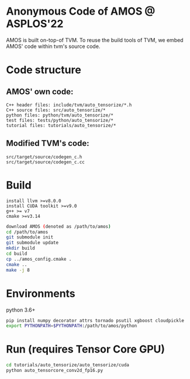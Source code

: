 # Anonymous Code of AMOS @ ASPLOS'22

AMOS is built on-top-of TVM.
To reuse the build tools of TVM, we embed AMOS' code within tvm's source code.
# Code structure
## AMOS' own code:
```
C++ header files: include/tvm/auto_tensorize/*.h
C++ source files: src/auto_tensorize/*
python files: python/tvm/auto_tensorize/*
test files: tests/python/auto_tensorize/*
tutorial files: tutorials/auto_tensorize/*
```

## Modified TVM's code:
```
src/target/source/codegen_c.h
src/target/source/codegen_c.cc
```

# Build
```
install llvm >=v8.0.0
install CUDA toolkit >=v9.0
g++ >= v7
cmake >=v3.14
```
```sh
download AMOS (denoted as /path/to/amos)
cd /path/to/amos
git submodule init
git submodule update
mkdir build
cd build
cp ../amos_config.cmake .
cmake ..
make -j 8
```

# Environments
python 3.6+
```sh
pip install numpy decorator attrs tornado psutil xgboost cloudpickle
export PYTHONPATH=$PYTHONPATH:/path/to/amos/python
```

# Run (requires Tensor Core GPU)
```sh
cd tutorials/auto_tensorize/auto_tensorize/cuda
python auto_tensorcore_conv2d_fp16.py
```
